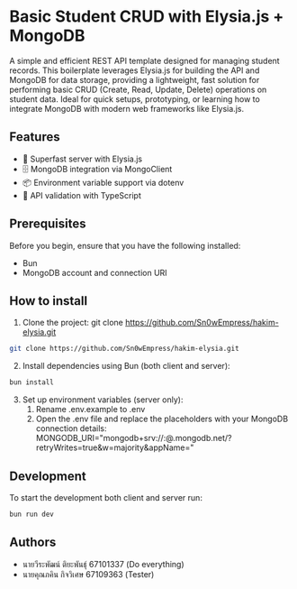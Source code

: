 # Basic Student CRUD with Elysia.js + MongoDB
A simple and efficient REST API template designed for managing student records. This boilerplate leverages Elysia.js for building the API and MongoDB for data storage, providing a lightweight, fast solution for performing basic CRUD (Create, Read, Update, Delete) operations on student data. Ideal for quick setups, prototyping, or learning how to integrate MongoDB with modern web frameworks like Elysia.js.

## Features
- 🚀 Superfast server with Elysia.js
- 🗄️ MongoDB integration via MongoClient
- 📦 Environment variable support via dotenv
- 📜 API validation with TypeScript

## Prerequisites
Before you begin, ensure that you have the following installed:

- Bun
- MongoDB account and connection URI

## How to install
1. Clone the project:
git clone https://github.com/Sn0wEmpress/hakim-elysia.git
```bash
git clone https://github.com/Sn0wEmpress/hakim-elysia.git
```
2. Install dependencies using Bun (both client and server):
```bash
bun install
```

3. Set up environment variables (server only):
   1. Rename .env.example to .env
   2. Open the .env file and replace the placeholders with your MongoDB connection details:
MONGODB_URI="mongodb+srv://<username>:<password>@<cluster>.mongodb.net/?retryWrites=true&w=majority&appName=<appname>"

## Development
To start the development both client and server run:
```bash
bun run dev
```

## Authors
- นายวีระพัฒน์ ติยะพันธุ์ 67101337 (Do everything)
- นายคุณภคิน กิจวิเศษ 67109363 (Tester)
